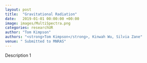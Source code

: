```yaml
---
layout: post
title:  "Gravitational Radiation"
date:   2019-01-01 00:00:00 +00:00
image: images/MultiSpectra.png
categories: researchUR
author: "Tom Kimpson"
authors: "<strong>Tom Kimpson</strong>, Kinwah Wu, Silvia Zane"
venue: " Submitted to MNRAS"
---
```

Description 1
